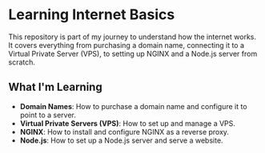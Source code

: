 # Learning Internet Basics

This repository is part of my journey to understand how the internet works. It covers everything from purchasing a domain name, connecting it to a Virtual Private Server (VPS), to setting up NGINX and a Node.js server from scratch.

## What I'm Learning

- **Domain Names**: How to purchase a domain name and configure it to point to a server.
- **Virtual Private Servers (VPS)**: How to set up and manage a VPS.
- **NGINX**: How to install and configure NGINX as a reverse proxy.
- **Node.js**: How to set up a Node.js server and serve a website.
